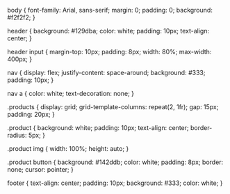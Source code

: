 body {
  font-family: Arial, sans-serif;
  margin: 0;
  padding: 0;
  background: #f2f2f2;
}

header {
  background: #129dba;
  color: white;
  padding: 10px;
  text-align: center;
}

header input {
  margin-top: 10px;
  padding: 8px;
  width: 80%;
  max-width: 400px;
}

nav {
  display: flex;
  justify-content: space-around;
  background: #333;
  padding: 10px;
}

nav a {
  color: white;
  text-decoration: none;
}

.products {
  display: grid;
  grid-template-columns: repeat(2, 1fr);
  gap: 15px;
  padding: 20px;
}

.product {
  background: white;
  padding: 10px;
  text-align: center;
  border-radius: 5px;
}

.product img {
  width: 100%;
  height: auto;
}

.product button {
  background: #142ddb;
  color: white;
  padding: 8px;
  border: none;
  cursor: pointer;
}

footer {
  text-align: center;
  padding: 10px;
  background: #333;
  color: white;
}
